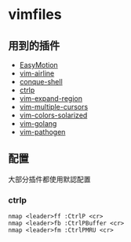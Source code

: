 # vimfiles
## 用到的插件
 * [EasyMotion](https://github.com/Lokaltog/vim-easymotion)
 * [vim-airline](https://github.com/bling/vim-airline)
 * [conque-shell](https://github.com/vim-scripts/Conque-Shell)
 * [ctrlp](https://github.com/kien/ctrlp.vim)
 * [vim-expand-region](https://github.com/terryma/vim-expand-region)
 * [vim-multiple-cursors](https://github.com/terryma/vim-multiple-cursors)
 * [vim-colors-solarized](https://github.com/altercation/vim-colors-solarized)
 * [vim-golang](https://github.com/jnwhiteh/vim-golang)
 * [vim-pathogen](https://github.com/tpope/vim-pathogen)


## 配置
大部分插件都使用默認配置

### ctrlp

	nmap <leader>ff :CtrlP <cr>
	nmap <leader>fb :CtrlPBuffer <cr>
	nmap <leader>fm :CtrlPMRU <cr>


